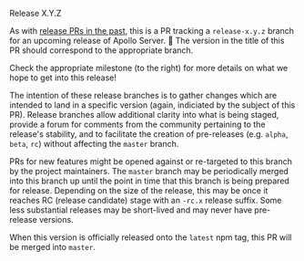 Release X.Y.Z

As with [release PRs in the past](https://github.com/apollographql/apollo-server/labels/%F0%9F%8F%97%20release), this is a PR tracking a `release-x.y.z` branch for an upcoming release of Apollo Server. 🙌   The version in the title of this PR should correspond to the appropriate branch.

Check the appropriate milestone (to the right) for more details on what we hope to get into this release!

The intention of these release branches is to gather changes which are intended to land in a specific version (again, indiciated by the subject of this PR).  Release branches allow additional clarity into what is being staged, provide a forum for comments from the community pertaining to the release's stability, and to facilitate the creation of pre-releases (e.g. `alpha`, `beta`, `rc`) without affecting the `master` branch.

PRs for new features might be opened against or re-targeted to this branch by the project maintainers.  The `master` branch may be periodically merged into this branch up until the point in time that this branch is being prepared for release.  Depending on the size of the release, this may be once it reaches RC (release candidate) stage with an `-rc.x` release suffix.  Some less substantial releases may be short-lived and may never have pre-release versions.

When this version is officially released onto the `latest` npm tag, this PR will be merged into `master`.
